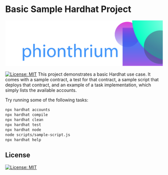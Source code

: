 # Basic Sample Hardhat Project

![banner](banner.png)

[![License: MIT](https://img.shields.io/badge/License-MIT-blue.svg)](https://opensource.org/licenses/MIT)
This project demonstrates a basic Hardhat use case. It comes with a sample contract, a test for that contract, a sample script that deploys that contract, and an example of a task implementation, which simply lists the available accounts.

Try running some of the following tasks:



```shell
npx hardhat accounts
npx hardhat compile
npx hardhat clean
npx hardhat test
npx hardhat node
node scripts/sample-script.js
npx hardhat help
```

## License

[![License: MIT](https://img.shields.io/badge/License-MIT-blue.svg)](https://opensource.org/licenses/MIT)
